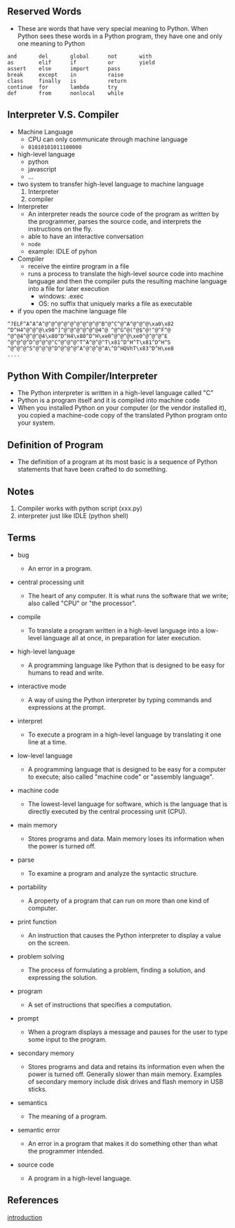 
## Reserved Words
* These are words that have very special meaning to Python. When Python sees these words in a Python program, they have one and only one meaning to Python

```
and       del       global      not       with
as        elif      if          or        yield
assert    else      import      pass
break     except    in          raise
class     finally   is          return
continue  for       lambda      try
def       from      nonlocal    while
```


## Interpreter V.S. Compiler
* Machine Language
  * CPU can only communicate through machine language
  * `01010101011100000`
* high-level language
  * python
  * javascript
  * ...
* two system to transfer high-level language to machine language
  1. Interpreter
  2. compiler
* Interpreter
  * An interpreter reads the source code of the program as written by the programmer, parses the source code, and interprets the instructions on the fly.
  * able to have an interactive conversation
  * `node`
  * example: IDLE of pyhon
* Compiler
  * receive the eintire program in a file
  * runs a process to translate the high-level source code into machine language and then the compiler puts the resulting machine language into a file for later execution
    * windows: .exec
    * OS: no suffix that uniquely marks a file as executable
* if you open the machine language file
```
^?ELF^A^A^A^@^@^@^@^@^@^@^@^@^B^@^C^@^A^@^@^@\xa0\x82
^D^H4^@^@^@\x90^]^@^@^@^@^@^@4^@ ^@^G^@(^@$^@!^@^F^@
^@^@4^@^@^@4\x80^D^H4\x80^D^H\xe0^@^@^@\xe0^@^@^@^E
^@^@^@^D^@^@^@^C^@^@^@^T^A^@^@^T\x81^D^H^T\x81^D^H^S
^@^@^@^S^@^@^@^D^@^@^@^A^@^@^@^A\^D^HQVhT\x83^D^H\xe8
....
```

## Python With Compiler/Interpreter
* The Python interpreter is written in a high-level language called "C"
* Python is a program itself and it is compiled into machine code
* When you installed Python on your computer (or the vendor installed it), you copied a machine-code copy of the translated Python program onto your system.


## Definition of Program
* The definition of a program at its most basic is a sequence of Python statements that have been crafted to do something.

## Notes
1. Compiler works with python script (xxx.py)
2. interpreter just like IDLE (python shell)

## Terms
* bug
  * An error in a program.

* central processing unit
  * The heart of any computer. It is what runs the software that we write; also called "CPU" or "the processor".
* compile
  * To translate a program written in a high-level language into a low-level language all at once, in preparation for later execution.
* high-level language
  * A programming language like Python that is designed to be easy for humans to read and write.
* interactive mode
  * A way of using the Python interpreter by typing commands and expressions at the prompt.
* interpret
  * To execute a program in a high-level language by translating it one line at a time.
* low-level language
  * A programming language that is designed to be easy for a computer to execute; also called "machine code" or "assembly language".
* machine code
  * The lowest-level language for software, which is the language that is directly executed by the central processing unit (CPU).
* main memory
  * Stores programs and data. Main memory loses its information when the power is turned off.
* parse
  * To examine a program and analyze the syntactic structure.
* portability
  * A property of a program that can run on more than one kind of computer.
* print function
  * An instruction that causes the Python interpreter to display a value on the screen.
* problem solving
  * The process of formulating a problem, finding a solution, and expressing the solution.
* program
  * A set of instructions that specifies a computation.
* prompt
  * When a program displays a message and pauses for the user to type some input to the program.
* secondary memory
  * Stores programs and data and retains its information even when the power is turned off. Generally slower than main memory. Examples of secondary memory include disk drives and flash memory in USB sticks.
* semantics
  * The meaning of a program.
* semantic error
  * An error in a program that makes it do something other than what the programmer intended.
* source code
  * A program in a high-level language.

## References
[introduction](https://www.py4e.com/html3/01-intro)
